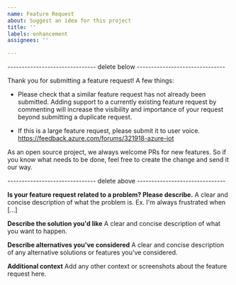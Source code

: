 ```yaml
---
name: Feature Request
about: Suggest an idea for this project
title: ''
labels: enhancement
assignees: ''

---
```


------------------------------- delete below -------------------------------

Thank you for submitting a feature request! A few things:

- Please check that a similar feature request has not already been submitted. Adding support to a currently existing feature request by commenting will increase the visibility and importance of your request beyond submitting a duplicate request. 

- If this is a large feature request, please submit it to user voice.
https://feedback.azure.com/forums/321918-azure-iot

As an open source project, we always welcome PRs for new features. So if you know what needs to be done, feel free to create the change and send it our way.

------------------------------- delete above -------------------------------

**Is your feature request related to a problem? Please describe.**
A clear and concise description of what the problem is. Ex. I'm always frustrated when [...]

**Describe the solution you'd like**
A clear and concise description of what you want to happen.

**Describe alternatives you've considered**
A clear and concise description of any alternative solutions or features you've considered.

**Additional context**
Add any other context or screenshots about the feature request here.
